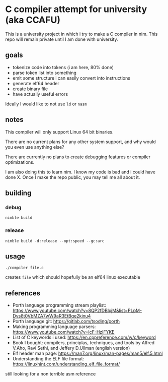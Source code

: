 # C compiler attempt for university (aka CCAFU)

This is a university project in which i try to make a C compiler in nim.
This repo will remain private until I am done with university.

## goals

- tokenize code into tokens (i am here, 80% done)
- parse token list into something
- emit some structure i can easily convert into instructions
- generate elf64 header
- create binary file
- have actually useful errors

Ideally I would like to not use `ld` or `nasm`

## notes

This compiler will only support Linux 64 bit binaries.

There are no current plans for any other system support, and why would you even use
anything else?

There are currently no plans to create debugging features or compiler optimizations.

I am also doing this to learn nim. I know my code is bad and i could have done X.
Once I make the repo public, you may tell me all about it.

## building

### debug

```
nimble build
```

### release

```
nimble build -d:release --opt:speed --gc:arc
```

## usage

```
./compiler file.c
```
creates `file` which should hopefully be an elf64 linux executable

## references

- Porth language programming stream playlist: https://www.youtube.com/watch?v=8QP2fDBIxjM&list=PLpM-Dvs8t0VbMZA7wW9aR3EtBqe2kinu4
- Porth language git: https://gitlab.com/tsoding/porth
- Making programming language parsers: https://www.youtube.com/watch?v=lcF-HzlFYKE
- List of C keywords i used: https://en.cppreference.com/w/c/keyword
- Book I bought: compilers, principlas, techniques, and tools by Alfred V.Aho, Ravi Sethi, and Jeffery D.Ullman (english version)
- Elf header man page: https://man7.org/linux/man-pages/man5/elf.5.html
- Understanding the ELF file format: https://linuxhint.com/understanding_elf_file_format/

still looking for a non terrible asm reference